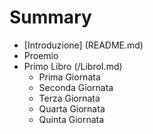 # Summary

* [Introduzione] (README.md)
* Proemio
* Primo Libro \(/LibroI.md\)
  * Prima Giornata
  * Seconda Giornata
  * Terza Giornata
  * Quarta Giornata
  * Quinta Giornata

